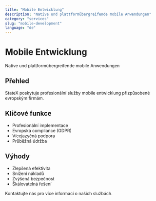 ```yaml
---
title: "Mobile Entwicklung"
description: "Native und plattformübergreifende mobile Anwendungen"
category: "services"
slug: "mobile-development"
language: "de"
---
```


# Mobile Entwicklung

Native und plattformübergreifende mobile Anwendungen

## Přehled

StateX poskytuje profesionální služby mobile entwicklung přizpůsobené evropským firmám.

## Klíčové funkce

- Profesionální implementace
- Evropská compliance (GDPR)
- Vícejazyčná podpora
- Průběžná údržba

## Výhody

- Zlepšená efektivita
- Snížení nákladů
- Zvýšená bezpečnost
- Škálovatelná řešení

Kontaktujte nás pro více informací o našich službách.